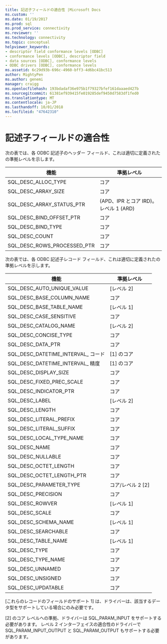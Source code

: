 ```yaml
---
title: 記述子フィールドの適合性 |Microsoft Docs
ms.custom: ''
ms.date: 01/19/2017
ms.prod: sql
ms.prod_service: connectivity
ms.reviewer: ''
ms.technology: connectivity
ms.topic: conceptual
helpviewer_keywords:
- descriptor field conformance levels [ODBC]
- conformance levels [ODBC], descriptor field
- data sources [ODBC], conformance levels
- ODBC drivers [ODBC], conformance levels
ms.assetid: 6c29d93b-696c-4960-bff3-4d6bc41bc513
author: MightyPen
ms.author: genemi
manager: craigg
ms.openlocfilehash: 193bdadaf36e975b1f79327bfef161daaaed427b
ms.sourcegitcommit: 61381ef939415fe019285def9450d7583df1fed0
ms.translationtype: MT
ms.contentlocale: ja-JP
ms.lasthandoff: 10/01/2018
ms.locfileid: "47642310"
---
```

# <a name="descriptor-field-conformance"></a>記述子フィールドの適合性
次の表では、各 ODBC 記述子のヘッダー フィールド、これは適切に定義されたの準拠レベルを示します。  
  
|機能|準拠レベル|  
|--------------|-----------------------|  
|SQL_DESC_ALLOC_TYPE|コア|  
|SQL_DESC_ARRAY_SIZE|コア|  
|SQL_DESC_ARRAY_STATUS_PTR|(APD、IPR とコア IRD)。レベル 1 (ARD)|  
|SQL_DESC_BIND_OFFSET_PTR|コア|  
|SQL_DESC_BIND_TYPE|コア|  
|SQL_DESC_COUNT|コア|  
|SQL_DESC_ROWS_PROCESSED_PTR|コア|  
  
 次の表では、各 ODBC 記述子レコード フィールド、これは適切に定義されたの準拠レベルを示します。  
  
|機能|準拠レベル|  
|--------------|-----------------------|  
|SQL_DESC_AUTO_UNIQUE_VALUE|[レベル 2]|  
|SQL_DESC_BASE_COLUMN_NAME|コア|  
|SQL_DESC_BASE_TABLE_NAME|[レベル 1]|  
|SQL_DESC_CASE_SENSITIVE|コア|  
|SQL_DESC_CATALOG_NAME|[レベル 2]|  
|SQL_DESC_CONCISE_TYPE|コア|  
|SQL_DESC_DATA_PTR|コア|  
|SQL_DESC_DATETIME_INTERVAL_ コード|[1] のコア|  
|SQL_DESC_DATETIME_INTERVAL_ 精度|[1] のコア|  
|SQL_DESC_DISPLAY_SIZE|コア|  
|SQL_DESC_FIXED_PREC_SCALE|コア|  
|SQL_DESC_INDICATOR_PTR|コア|  
|SQL_DESC_LABEL|[レベル 2]|  
|SQL_DESC_LENGTH|コア|  
|SQL_DESC_LITERAL_PREFIX|コア|  
|SQL_DESC_LITERAL_SUFFIX|コア|  
|SQL_DESC_LOCAL_TYPE_NAME|コア|  
|SQL_DESC_NAME|コア|  
|SQL_DESC_NULLABLE|コア|  
|SQL_DESC_OCTET_LENGTH|コア|  
|SQL_DESC_OCTET_LENGTH_PTR|コア|  
|SQL_DESC_PARAMETER_TYPE|コア/レベル 2 [2]|  
|SQL_DESC_PRECISION|コア|  
|SQL_DESC_ROWVER|[レベル 1]|  
|SQL_DESC_SCALE|コア|  
|SQL_DESC_SCHEMA_NAME|[レベル 1]|  
|SQL_DESC_SEARCHABLE|コア|  
|SQL_DESC_TABLE_NAME|[レベル 1]|  
|SQL_DESC_TYPE|コア|  
|SQL_DESC_TYPE_NAME|コア|  
|SQL_DESC_UNNAMED|コア|  
|SQL_DESC_UNSIGNED|コア|  
|SQL_DESC_UPDATABLE|コア|  
  
 [これらのレコードのフィールドのサポート 1] は、ドライバーは、該当するデータ型をサポートしている場合にのみ必要です。  
  
 [2] のコア レベルへの準拠、ドライバーは SQL_PARAM_INPUT をサポートする必要があります。 レベル 2 インターフェイスの適合性のドライバーで SQL_PARAM_INPUT_OUTPUT と SQL_PARAM_OUTPUT もサポートする必要があります。
